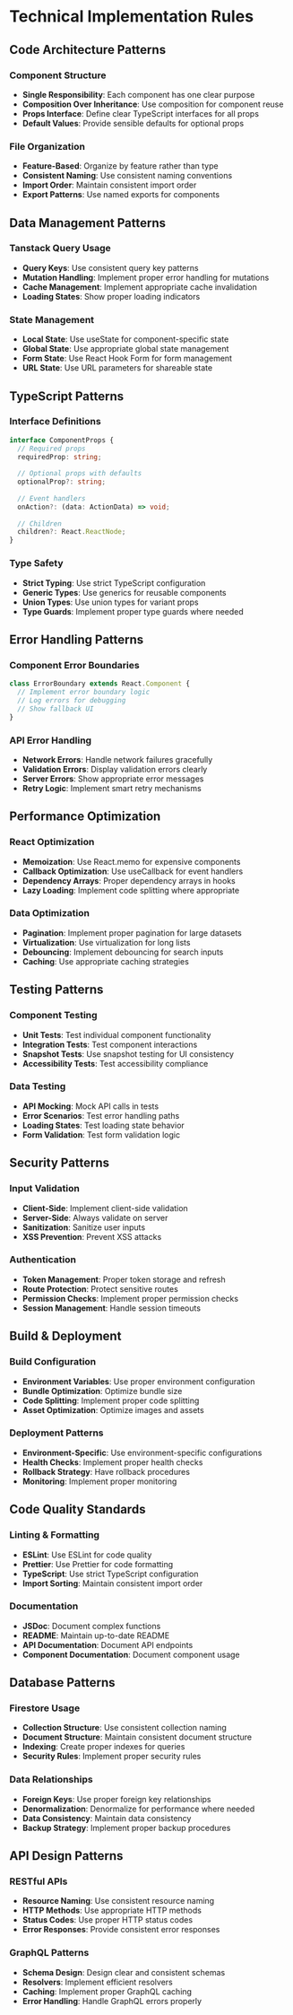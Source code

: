 # Technical Implementation Rules

## Code Architecture Patterns

### Component Structure
- **Single Responsibility**: Each component has one clear purpose
- **Composition Over Inheritance**: Use composition for component reuse
- **Props Interface**: Define clear TypeScript interfaces for all props
- **Default Values**: Provide sensible defaults for optional props

### File Organization
- **Feature-Based**: Organize by feature rather than type
- **Consistent Naming**: Use consistent naming conventions
- **Import Order**: Maintain consistent import order
- **Export Patterns**: Use named exports for components

## Data Management Patterns

### Tanstack Query Usage
- **Query Keys**: Use consistent query key patterns
- **Mutation Handling**: Implement proper error handling for mutations
- **Cache Management**: Implement appropriate cache invalidation
- **Loading States**: Show proper loading indicators

### State Management
- **Local State**: Use useState for component-specific state
- **Global State**: Use appropriate global state management
- **Form State**: Use React Hook Form for form management
- **URL State**: Use URL parameters for shareable state

## TypeScript Patterns

### Interface Definitions
```typescript
interface ComponentProps {
  // Required props
  requiredProp: string;
  
  // Optional props with defaults
  optionalProp?: string;
  
  // Event handlers
  onAction?: (data: ActionData) => void;
  
  // Children
  children?: React.ReactNode;
}
```

### Type Safety
- **Strict Typing**: Use strict TypeScript configuration
- **Generic Types**: Use generics for reusable components
- **Union Types**: Use union types for variant props
- **Type Guards**: Implement proper type guards where needed

## Error Handling Patterns

### Component Error Boundaries
```typescript
class ErrorBoundary extends React.Component {
  // Implement error boundary logic
  // Log errors for debugging
  // Show fallback UI
}
```

### API Error Handling
- **Network Errors**: Handle network failures gracefully
- **Validation Errors**: Display validation errors clearly
- **Server Errors**: Show appropriate error messages
- **Retry Logic**: Implement smart retry mechanisms

## Performance Optimization

### React Optimization
- **Memoization**: Use React.memo for expensive components
- **Callback Optimization**: Use useCallback for event handlers
- **Dependency Arrays**: Proper dependency arrays in hooks
- **Lazy Loading**: Implement code splitting where appropriate

### Data Optimization
- **Pagination**: Implement proper pagination for large datasets
- **Virtualization**: Use virtualization for long lists
- **Debouncing**: Implement debouncing for search inputs
- **Caching**: Use appropriate caching strategies

## Testing Patterns

### Component Testing
- **Unit Tests**: Test individual component functionality
- **Integration Tests**: Test component interactions
- **Snapshot Tests**: Use snapshot testing for UI consistency
- **Accessibility Tests**: Test accessibility compliance

### Data Testing
- **API Mocking**: Mock API calls in tests
- **Error Scenarios**: Test error handling paths
- **Loading States**: Test loading state behavior
- **Form Validation**: Test form validation logic

## Security Patterns

### Input Validation
- **Client-Side**: Implement client-side validation
- **Server-Side**: Always validate on server
- **Sanitization**: Sanitize user inputs
- **XSS Prevention**: Prevent XSS attacks

### Authentication
- **Token Management**: Proper token storage and refresh
- **Route Protection**: Protect sensitive routes
- **Permission Checks**: Implement proper permission checks
- **Session Management**: Handle session timeouts

## Build & Deployment

### Build Configuration
- **Environment Variables**: Use proper environment configuration
- **Bundle Optimization**: Optimize bundle size
- **Code Splitting**: Implement proper code splitting
- **Asset Optimization**: Optimize images and assets

### Deployment Patterns
- **Environment-Specific**: Use environment-specific configurations
- **Health Checks**: Implement proper health checks
- **Rollback Strategy**: Have rollback procedures
- **Monitoring**: Implement proper monitoring

## Code Quality Standards

### Linting & Formatting
- **ESLint**: Use ESLint for code quality
- **Prettier**: Use Prettier for code formatting
- **TypeScript**: Use strict TypeScript configuration
- **Import Sorting**: Maintain consistent import order

### Documentation
- **JSDoc**: Document complex functions
- **README**: Maintain up-to-date README
- **API Documentation**: Document API endpoints
- **Component Documentation**: Document component usage

## Database Patterns

### Firestore Usage
- **Collection Structure**: Use consistent collection naming
- **Document Structure**: Maintain consistent document structure
- **Indexing**: Create proper indexes for queries
- **Security Rules**: Implement proper security rules

### Data Relationships
- **Foreign Keys**: Use proper foreign key relationships
- **Denormalization**: Denormalize for performance where needed
- **Data Consistency**: Maintain data consistency
- **Backup Strategy**: Implement proper backup procedures

## API Design Patterns

### RESTful APIs
- **Resource Naming**: Use consistent resource naming
- **HTTP Methods**: Use appropriate HTTP methods
- **Status Codes**: Use proper HTTP status codes
- **Error Responses**: Provide consistent error responses

### GraphQL Patterns
- **Schema Design**: Design clear and consistent schemas
- **Resolvers**: Implement efficient resolvers
- **Caching**: Implement proper GraphQL caching
- **Error Handling**: Handle GraphQL errors properly 